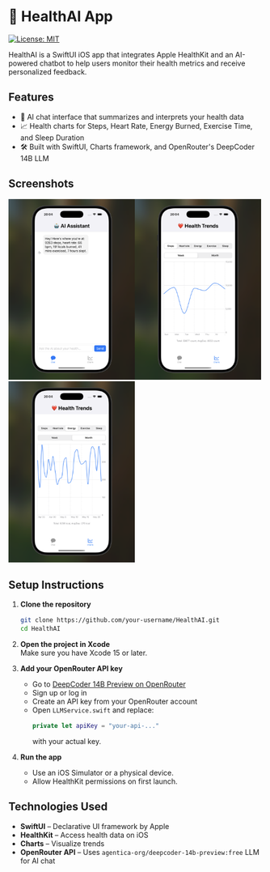 # 🤖 HealthAI App

[![License: MIT](https://img.shields.io/badge/License-MIT-yellow.svg)](LICENSE)

HealthAI is a SwiftUI iOS app that integrates Apple HealthKit and an AI-powered chatbot to help users monitor their health metrics and receive personalized feedback.

## Features

- 🧠 AI chat interface that summarizes and interprets your health data
- 📈 Health charts for Steps, Heart Rate, Energy Burned, Exercise Time, and Sleep Duration
- 🛠️ Built with SwiftUI, Charts framework, and OpenRouter's DeepCoder 14B LLM

## Screenshots

<img src="media/healthai-demo-pic-3.png" alt="Chat Preview" width="250"/><img src="media/healthai-demo-pic-2.png" alt="Chart Preview" width="250"/><img src="media/healthai-demo-pic-1.png" alt="Chart Preview" width="250"/>

## Setup Instructions

1. **Clone the repository**  
   ```bash
   git clone https://github.com/your-username/HealthAI.git
   cd HealthAI
   ```

2. **Open the project in Xcode**  
   Make sure you have Xcode 15 or later.

3. **Add your OpenRouter API key**
   - Go to [DeepCoder 14B Preview on OpenRouter](https://openrouter.ai/agentica-org/deepcoder-14b-preview:free)
   - Sign up or log in
   - Create an API key from your OpenRouter account
   - Open `LLMService.swift` and replace:
     ```swift
     private let apiKey = "your-api-..."
     ```
     with your actual key.

4. **Run the app**
   - Use an iOS Simulator or a physical device.
   - Allow HealthKit permissions on first launch.

## Technologies Used

- **SwiftUI** – Declarative UI framework by Apple
- **HealthKit** – Access health data on iOS
- **Charts** – Visualize trends
- **OpenRouter API** – Uses `agentica-org/deepcoder-14b-preview:free` LLM for AI chat
